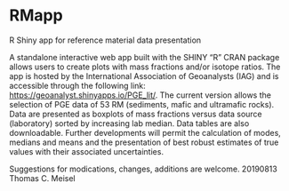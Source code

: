 # RMapp
R Shiny app for reference material data presentation

A standalone interactive web app built with the SHINY “R” CRAN
package allows users to create plots with mass fractions and/or
isotope ratios. The app is hosted by the International Association of
Geoanalysts (IAG) and is accessible through the following link:
https://geoanalyst.shinyapps.io/PGE_lit/. The current version allows
the selection of PGE data of 53 RM (sediments, mafic and ultramafic
rocks). Data are presented as boxplots of mass fractions versus data
source (laboratory) sorted by increasing lab median. Data tables are
also downloadable. Further developments will permit the calculation
of modes, medians and means and the presentation of best robust
estimates of true values with their associated uncertainties.

Suggestions for modications, changes, additions are welcome.
20190813 Thomas C. Meisel
